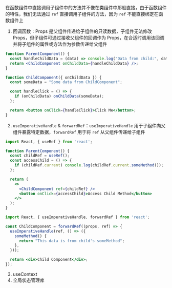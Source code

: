 在函数组件中直接调用子组件中的方法并不像在类组件中那般直接，由于函数组件的特性，我们无法通过 `ref` 直接调用子组件的方法，因为 `ref` 不能直接绑定在函数组件上

1. 回调函数：Props 是父组件传递给子组件的只读数据，子组件无法修改 Props，但子组件可通过接收父组件的回调作为 Props，在合适时调用该回调并将子组件的属性或方法作为参数传递给父组件

```jsx
function ParentComponent() {
  const handleChildData = (data) => console.log("Data from child:", data);
  return <ChildComponent onChildData={handleChildData} />;
}
```

```jsx
function ChildComponent({ onChildData }) {
  const someData = "Some data from ChildComponent";

  const handleClick = () => {
    if (onChildData) onChildData(someData);
  };

  return <button onClick={handleClick}>Click Me</button>;
}
```

2. `useImperativeHandle` & `forwardRef`：`useImperativeHandle` 用于子组件向父组件暴露特定数据，`forwardRef` 用于将 `ref` 从父组件传递给子组件

```jsx
import React, { useRef } from 'react';

function ParentComponent() {
  const childRef = useRef();
  const accessChild = () => {
    if (childRef.current) console.log(childRef.current.someMethod());
  };

  return (
    <>
      <ChildComponent ref={childRef} />
      <button onClick={accessChild}>Access Child Method</button>
    </>
  );
}
```

```jsx
import React, { useImperativeHandle, forwardRef } from 'react';

const ChildComponent = forwardRef((props, ref) => {
  useImperativeHandle(ref, () => ({
    someMethod() {
      return "This data is from child's someMethod";
    },
  }));

  return <div>Child Component</div>;
});
```

3. useContext
4. 全局状态管理库